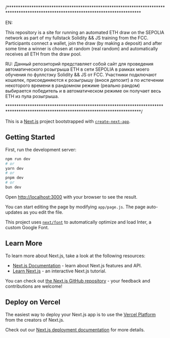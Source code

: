 /************************************************************************************************************************************

EN:

This repository is a site for running an automated ETH draw on the SEPOLIA network as part of my fullstack Solidity && JS training from the FCC.
Participants connect a wallet, join the draw (by making a deposit) and after some time a winner is chosen at random (real random) and automatically receives all ETH from the draw pool.

RU:
Данный репозиторий представляет собой сайт для проведения автоматического розыгрыша ETH в сети SEPOLIA в рамках моего обучения по фуллстэку Solidity && JS от FCC.
Участники подключают кошелек, присоединяются к розыгрышу (внося депозит) а по истечении некоторого времени в рандомном режиме (реально рандом) выбирается победитель и в автоматическом режиме он получает весь ETH из пула розыгрыша.


************************************************************************************************************************************/


This is a [Next.js](https://nextjs.org/) project bootstrapped with [`create-next-app`](https://github.com/vercel/next.js/tree/canary/packages/create-next-app).

## Getting Started

First, run the development server:

```bash
npm run dev
# or
yarn dev
# or
pnpm dev
# or
bun dev
```

Open [http://localhost:3000](http://localhost:3000) with your browser to see the result.

You can start editing the page by modifying `app/page.js`. The page auto-updates as you edit the file.

This project uses [`next/font`](https://nextjs.org/docs/basic-features/font-optimization) to automatically optimize and load Inter, a custom Google Font.

## Learn More

To learn more about Next.js, take a look at the following resources:

- [Next.js Documentation](https://nextjs.org/docs) - learn about Next.js features and API.
- [Learn Next.js](https://nextjs.org/learn) - an interactive Next.js tutorial.

You can check out [the Next.js GitHub repository](https://github.com/vercel/next.js/) - your feedback and contributions are welcome!

## Deploy on Vercel

The easiest way to deploy your Next.js app is to use the [Vercel Platform](https://vercel.com/new?utm_medium=default-template&filter=next.js&utm_source=create-next-app&utm_campaign=create-next-app-readme) from the creators of Next.js.

Check out our [Next.js deployment documentation](https://nextjs.org/docs/deployment) for more details.
